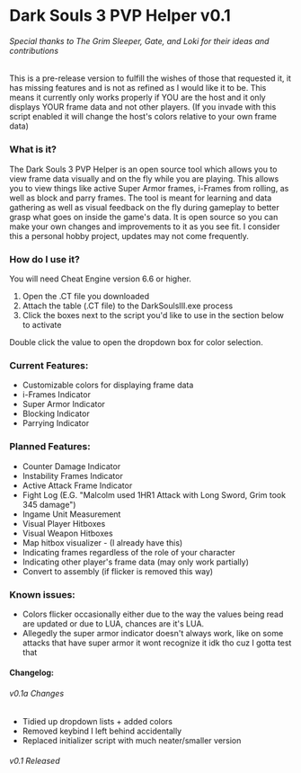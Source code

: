 # Dark Souls 3 PVP Helper v0.1
###### Special thanks to The Grim Sleeper, Gate, and Loki for their ideas and contributions

This is a pre-release version to fulfill the wishes of those that requested it, it has missing features and is not as refined as I would like it to be. This means it currently only works properly if YOU are the host and it only displays YOUR frame data and not other players. (If you invade with this script enabled it will change the host's colors relative to your own frame data)


### What is it?
The Dark Souls 3 PVP Helper is an open source tool which allows you to view frame data visually and on the fly while you are playing. This allows you to view things like active Super Armor frames, i-Frames from rolling, as well as block and parry frames. The tool is meant for learning and data gathering as well as visual feedback on the fly during gameplay to better grasp what goes on inside the game's data. It is open source so you can make your own changes and improvements to it as you see fit. I consider this a personal hobby project, updates may not come frequently.


### How do I use it?
You will need Cheat Engine version 6.6 or higher.
1. Open the .CT file you downloaded
2. Attach the table (.CT file) to the DarkSoulsIII.exe process
3. Click the boxes next to the script you'd like to use in the section below to activate

Double click the value to open the dropdown box for color selection.


### Current Features:
- Customizable colors for displaying frame data
- i-Frames Indicator
- Super Armor Indicator
- Blocking Indicator
- Parrying Indicator


### Planned Features:
- Counter Damage Indicator
- Instability Frames Indicator
- Active Attack Frame Indicator
- Fight Log (E.G. "Malcolm used 1HR1 Attack with Long Sword, Grim took 345 damage")
- Ingame Unit Measurement
- Visual Player Hitboxes
- Visual Weapon Hitboxes
- Map hitbox visualizer - (I already have this)
- Indicating frames regardless of the role of your character
- Indicating other player's frame data (may only work partially)
- Convert to assembly (if flicker is removed this way)


### Known issues:
- Colors flicker occasionally either due to the way the values being read are updated or due to LUA, chances are it's LUA.
- Allegedly the super armor indicator doesn't always work, like on some attacks that have super armor it wont recognize it idk tho cuz I gotta test that




#### Changelog:
###### v0.1a Changes
- Tidied up dropdown lists + added colors
- Removed keybind I left behind accidentally
- Replaced initializer script with much neater/smaller version



###### v0.1 Released
